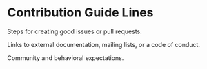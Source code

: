 # Contribution Guide Lines

Steps for creating good issues or pull requests.

Links to external documentation, mailing lists, or a code of conduct.

Community and behavioral expectations.